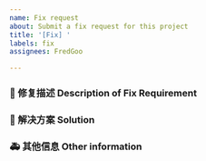 ```yaml
---
name: Fix request
about: Submit a fix request for this project
title: '[Fix] '
labels: fix
assignees: FredGoo

---
```


### 🥰 修复描述 Description of Fix Requirement

<!-- 请在上方详细地描述修复内容，让大家都能理解。 -->
<!-- Please describe you will fix in detail above so that everyone can understand. -->

### 🧐 解决方案 Solution

<!-- 如果你有解决方案，请在上方清晰地阐述。 -->
<!-- If you have a solution, please state it clearly above. -->

### 🚑 其他信息 Other information

<!-- 请在上方输入，如截图等其他信息。-->
<!-- Please enter other information such as screenshots above. -->
